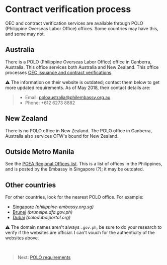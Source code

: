 # Contract verification process

OEC and contract verification services are available through POLO (Philippine Overseas Labor Office) offices. Some countries may have this, and some may not.

## Australia

There is a POLO (Philippine Overseas Labor Office) office in Canberra, Australia. This office services both Australia and New Zealand. This office processes [OEC issuance and contract verifications](http://canberrape.dfa.gov.ph/18-announcement/announcement/142-oec-issuance-at-polo-canberra).

:warning: The information on their website is outdated; contact them below to get more updated requirements. As of May 2018, their contact details are:

> * Email: poloaustralia@philembassy.org.au
> * Phone: +612 6273 8882

## New Zealand

There is no POLO office in New Zealand. The POLO office in Canberra, Australia also services OFW's bound for New Zealand.

## Outside Metro Manila

See the [POEA Regional Offices list](http://www.philippine-embassy.org.sg/labor/overseas-employment-certificate-oec/poea-regional-offices/). This is a list of offices in the Philippines, and is posted by the Embassy in Singapore (?); it may be outdated.

## Other countries

For other countries, look for the nearest POLO office. For example:

- [Singapore](https://www.philippine-embassy.org.sg/labor/overseas-employment-certificate-oec/) _(philippine-embassy.org.sg)_
- [Brunei](http://www.bruneipe.dfa.gov.ph/overseas-employment-certificate-oec/88-labour-section) _(bruneipe.dfa.gov.ph)_
- [Dubai](http://www.polodubaiportal.org/how-to-apply-for-oec/) _(polodubaiportal.org)_

:warning: The domain names aren't always `.gov.ph`, be sure to do your research to verify if the websites are official. I can't vouch for the authenticity of the websites above.

<br>

> Next: [POLO requirements](./polo_requirements.md)
